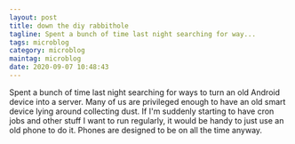 ```yaml
---
layout: post
title: down the diy rabbithole
tagline: Spent a bunch of time last night searching for way...
tags: microblog
category: microblog
maintag: microblog
date: 2020-09-07 10:48:43
---
```

Spent a bunch of time last night searching for ways to turn an old Android device into a server. Many of us are privileged enough to have an old smart device lying around collecting dust. If I'm suddenly starting to have cron jobs and other stuff I want to run regularly, it would be handy to just use an old phone to do it. Phones are designed to be on all the time anyway.
